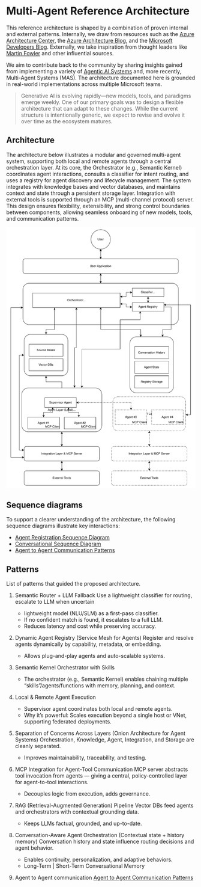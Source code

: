 # Multi-Agent Reference Architecture

This reference architecture is shaped by a combination of proven internal and external patterns. Internally, 
we draw from resources such as the [Azure Architecture Center](https://learn.microsoft.com/en-us/azure/architecture/), 
the [Azure Architecture Blog](https://techcommunity.microsoft.com/category/azure/blog/azurearchitectureblog), 
and the [Microsoft Developers Blog](https://devblogs.microsoft.com/). Externally, we
take inspiration from thought leaders like [Martin Fowler](https://martinfowler.com/architecture/)
and other influential sources.

We aim to contribute back to the community by sharing insights gained from implementing a
variety of [Agentic AI Systems](https://techcommunity.microsoft.com/blog/machinelearningblog/baseline-agentic-ai-systems-architecture/4207137)
and, more recently, Multi-Agent Systems (MAS). The architecture documented here
is grounded in real-world implementations across multiple Microsoft teams.

> Generative AI is evolving rapidly—new models, tools, and paradigms emerge weekly. One
> of our primary goals was to design a flexible architecture that can adapt to these
> changes. While the current structure is intentionally generic, we expect to revise
> and evolve it over time as the ecosystem matures.

## Architecture

The architecture below illustrates a modular and governed multi-agent system, supporting
both local and remote agents through a central orchestration layer. At its core, 
the Orchestrator (e.g., Semantic Kernel) coordinates agent interactions, consults a classifier
for intent routing, and uses a registry for agent discovery and lifecycle management.
The system integrates with knowledge bases and vector databases, and maintains context
and state through a persistent storage layer. Integration with external tools is supported
through an MCP (multi-channel protocol) server. This design ensures flexibility, extensibility, 
and strong control boundaries between components, allowing seamless onboarding
of new models, tools, and communication patterns.

![Architecture Diagram](./docs/Multi-Agent-Architecture.drawio.svg)

## Sequence diagrams

To support a clearer understanding of the architecture, the following
sequence diagrams illustrate key interactions:

* [Agent Registration Sequence Diagram](./docs/Multi-Agent-AgentRegistration-SequenceDiagram.md)
* [Conversational Sequence Diagram](./docs/Multi-Agent-Conversational-SequenceDiagram.md)
* [Agent to Agent Communication Patterns](./docs/Multi-Agent-Agent-to-Agent-Patterns-SequenceDiagram.md)

## Patterns

List of patterns that guided the proposed architecture.

1. Semantic Router + LLM Fallback
    Use a lightweight classifier for routing, escalate to LLM when uncertain

    -  lightweight model (NLU/SLM) as a first-pass classifier.
    -  If no confident match is found, it escalates to a full LLM.
    -  Reduces latency and cost while preserving accuracy.

2. Dynamic Agent Registry (Service Mesh for Agents)
    Register and resolve agents dynamically by capability, metadata, or embedding.

    - Allows plug-and-play agents and auto-scalable systems.

3. Semantic Kernel Orchestrator with Skills
    - The orchestrator (e.g., Semantic Kernel) enables chaining multiple “skills”/agents/functions with memory, planning, and context.

4. Local & Remote Agent Execution
    - Supervisor agent coordinates both local and remote agents.
    - Why it’s powerful: Scales execution beyond a single host or VNet, supporting federated deployments.

5. Separation of Concerns Across Layers (Onion Architecture for Agent Systems)
    Orchestration, Knowledge, Agent, Integration, and Storage are cleanly separated.

    - Improves maintainability, traceability, and testing.

6. MCP Integration for Agent-Tool Communication
    MCP server abstracts tool invocation from agents — giving a central, policy-controlled layer for agent-to-tool interactions.

    - Decouples logic from execution, adds governance.

7. RAG (Retrieval-Augmented Generation) Pipeline
    Vector DBs feed agents and orchestrators with contextual grounding data.

    - Keeps LLMs factual, grounded, and up-to-date.

8. Conversation-Aware Agent Orchestration (Contextual state + history memory)
    Conversation history and state influence routing decisions and agent behavior.

    - Enables continuity, personalization, and adaptive behaviors.
    - Long-Term | Short-Term Conversational Memory

9. Agent to Agent communication
    [Agent to Agent Communication Patterns](./docs/Multi-Agent-Agent-to-Agent-Patterns-SequenceDiagram.md)
